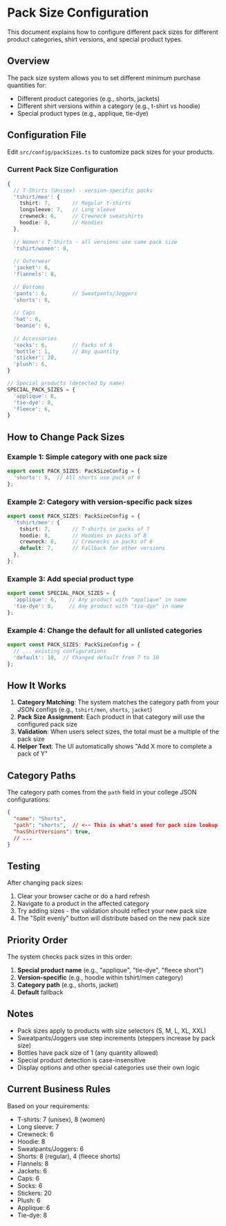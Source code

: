 # Pack Size Configuration

This document explains how to configure different pack sizes for different product categories, shirt versions, and special product types.

## Overview

The pack size system allows you to set different minimum purchase quantities for:
- Different product categories (e.g., shorts, jackets)
- Different shirt versions within a category (e.g., t-shirt vs hoodie)
- Special product types (e.g., applique, tie-dye)

## Configuration File

Edit `src/config/packSizes.ts` to customize pack sizes for your products.

### Current Pack Size Configuration

```typescript
{
  // T-Shirts (Unisex) - version-specific packs
  'tshirt/men': {
    tshirt: 7,       // Regular t-shirts
    longsleeve: 7,   // Long sleeve
    crewneck: 6,     // Crewneck sweatshirts
    hoodie: 8,       // Hoodies
  },
  
  // Women's T-Shirts - all versions use same pack size
  'tshirt/women': 8,
  
  // Outerwear
  'jacket': 6,
  'flannels': 8,
  
  // Bottoms
  'pants': 6,        // Sweatpants/Joggers
  'shorts': 8,
  
  // Caps
  'hat': 6,
  'beanie': 6,
  
  // Accessories
  'socks': 6,        // Packs of 6
  'bottle': 1,       // Any quantity
  'sticker': 20,
  'plush': 6,
}

// Special products (detected by name)
SPECIAL_PACK_SIZES = {
  'applique': 6,
  'tie-dye': 8,
  'fleece': 6,
}
```

## How to Change Pack Sizes

### Example 1: Simple category with one pack size

```typescript
export const PACK_SIZES: PackSizeConfig = {
  'shorts': 8,  // All shorts use pack of 8
};
```

### Example 2: Category with version-specific pack sizes

```typescript
export const PACK_SIZES: PackSizeConfig = {
  'tshirt/men': {
    tshirt: 7,       // T-shirts in packs of 7
    hoodie: 8,       // Hoodies in packs of 8
    crewneck: 6,     // Crewnecks in packs of 6
    default: 7,      // Fallback for other versions
  },
};
```

### Example 3: Add special product type

```typescript
export const SPECIAL_PACK_SIZES = {
  'applique': 6,    // Any product with "applique" in name
  'tie-dye': 8,     // Any product with "tie-dye" in name
};
```

### Example 4: Change the default for all unlisted categories

```typescript
export const PACK_SIZES: PackSizeConfig = {
  // ... existing configurations
  'default': 10,  // Changed default from 7 to 10
};
```

## How It Works

1. **Category Matching**: The system matches the category path from your JSON configs (e.g., `tshirt/men`, `shorts`, `jacket`)
2. **Pack Size Assignment**: Each product in that category will use the configured pack size
3. **Validation**: When users select sizes, the total must be a multiple of the pack size
4. **Helper Text**: The UI automatically shows "Add X more to complete a pack of Y"

## Category Paths

The category path comes from the `path` field in your college JSON configurations:

```json
{
  "name": "Shorts",
  "path": "shorts",  // <-- This is what's used for pack size lookup
  "hasShirtVersions": true,
  // ...
}
```

## Testing

After changing pack sizes:

1. Clear your browser cache or do a hard refresh
2. Navigate to a product in the affected category
3. Try adding sizes - the validation should reflect your new pack size
4. The "Split evenly" button will distribute based on the new pack size

## Priority Order

The system checks pack sizes in this order:

1. **Special product name** (e.g., "applique", "tie-dye", "fleece short")
2. **Version-specific** (e.g., hoodie within tshirt/men category)
3. **Category path** (e.g., shorts, jacket)
4. **Default** fallback

## Notes

- Pack sizes apply to products with size selectors (S, M, L, XL, XXL)
- Sweatpants/Joggers use step increments (steppers increase by pack size)
- Bottles have pack size of 1 (any quantity allowed)
- Special product detection is case-insensitive
- Display options and other special categories use their own logic

## Current Business Rules

Based on your requirements:
- T-shirts: 7 (unisex), 8 (women)
- Long sleeve: 7
- Crewneck: 6
- Hoodie: 8
- Sweatpants/Joggers: 6
- Shorts: 8 (regular), 4 (fleece shorts)
- Flannels: 8
- Jackets: 6
- Caps: 6
- Socks: 6
- Stickers: 20
- Plush: 6
- Applique: 6
- Tie-dye: 8

